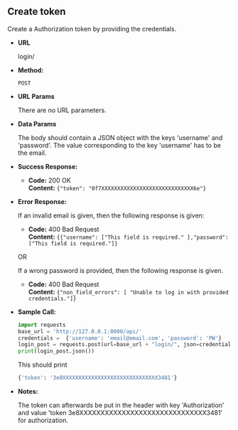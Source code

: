 **Create token**
----
  Create a Authorization token by providing the credentials. 

* **URL**

  login/

* **Method:**
  
  `POST`
  
*  **URL Params**

   There are no URL parameters. 

* **Data Params**

  The body should contain a JSON object with the keys 'username' and 'password'. The value corresponding to the key 
  'username' has to be the email. 

* **Success Response:**
  
  * **Code:** 200 OK <br />
    **Content:** `{"token": "0f7XXXXXXXXXXXXXXXXXXXXXXXXXXXXX6e"}`
 
* **Error Response:**

  If an invalid email is given, then the following response is given: 
  * **Code:** 400 Bad Request <br />
    **Content:** `{{"username": ["This field is required." ],"password": ["This field is required."]}`

  OR
  
  If a wrong password is provided, then the following response is given. 

  * **Code:** 400 Bad Request <br />
    **Content:** `{"non_field_errors": [ "Unable to log in with provided credentials."]}`

* **Sample Call:**
    
    ```python
    import requests
    base_url = 'http://127.0.0.1:8000/api/'
    credentials =  {'username': 'email@email.com', 'password': 'PW'}
    login_post = requests.post(url=base_url + "login/", json=credentials)
    print(login_post.json())
    ```
    
    This should print
    
    ```python
    {'token': '3e8XXXXXXXXXXXXXXXXXXXXXXXXXXXXXX3481'}
    ```
  
* **Notes:**

    The token can afterwards be put in the header with key 'Authorization' and value 
    'token 3e8XXXXXXXXXXXXXXXXXXXXXXXXXXXXXX3481' for authorization. 
